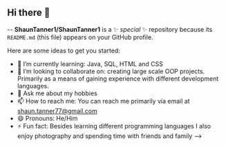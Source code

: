 ## Hi there 👋

--
**ShaunTanner1/ShaunTanner1** is a ✨ _special_ ✨ repository because its `README.md` (this file) appears on your GitHub profile.

Here are some ideas to get you started:

- 🌱 I’m currently learning: Java, SQL, HTML and CSS
- 👯 I’m looking to collaborate on: creating large scale OOP projects. Primarily as a means of gaining experience with different development languages.
- 💬 Ask me about my hobbies
- 📫 How to reach me: You can reach me primarily via email at shaun.tanner77@gmail.com
- 😄 Pronouns: He/Him
- ⚡ Fun fact: Besides learning different programming languages I also enjoy photography and spending time with friends and family
-->
